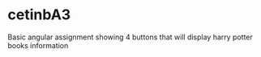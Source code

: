 # cetinbA3
Basic angular assignment showing 4 buttons that will display harry potter books information
